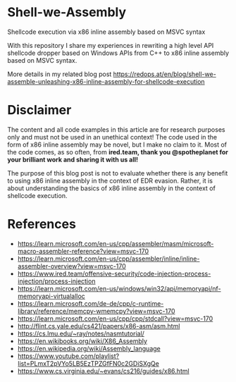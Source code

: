 # Shell-we-Assembly
Shellcode execution via x86 inline assembly based on MSVC syntax

With this repository I share my experiences in rewriting a high level API shellcode dropper based on Windows APIs from C++ to x86 inline assembly based on MSVC syntax.

More details in my related blog post https://redops.at/en/blog/shell-we-assemble-unleashing-x86-inline-assembly-for-shellcode-execution

# **Disclaimer**
The content and all code examples in this article are for research purposes only and must not be used in an unethical context! The code used in the form of x86 inline assembly may be novel, but I make no claim to it. Most of the code comes, as so often, from **ired.team, thank you @spotheplanet for your brilliant work and sharing it with us all!**

The purpose of this blog post is not to evaluate whether there is any benefit to using x86 inline assembly in the context of EDR evasion. Rather, it is about understanding the basics of x86 inline assembly in the context of shellcode execution.

# **References**
- https://learn.microsoft.com/en-us/cpp/assembler/masm/microsoft-macro-assembler-reference?view=msvc-170
- https://learn.microsoft.com/en-us/cpp/assembler/inline/inline-assembler-overview?view=msvc-170
- https://www.ired.team/offensive-security/code-injection-process-injection/process-injection
- https://learn.microsoft.com/en-us/windows/win32/api/memoryapi/nf-memoryapi-virtualalloc
- https://learn.microsoft.com/de-de/cpp/c-runtime-library/reference/memcpy-wmemcpy?view=msvc-170
- https://learn.microsoft.com/en-us/cpp/cpp/stdcall?view=msvc-170
- http://flint.cs.yale.edu/cs421/papers/x86-asm/asm.html
- https://cs.lmu.edu/~ray/notes/nasmtutorial/
- https://en.wikibooks.org/wiki/X86_Assembly
- https://en.wikipedia.org/wiki/Assembly_language
- https://www.youtube.com/playlist?list=PLmxT2pVYo5LB5EzTPZGfFN0c2GDiSXgQe
- https://www.cs.virginia.edu/~evans/cs216/guides/x86.html
